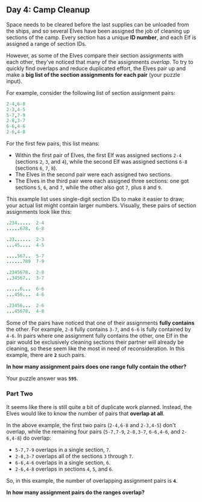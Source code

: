 ## Day 4: Camp Cleanup

Space needs to be cleared before the last supplies can be unloaded from the ships, and so several Elves have been assigned the job of cleaning up sections of the camp. Every section has a unique  **ID number**, and each Elf is assigned a range of section IDs.

However, as some of the Elves compare their section assignments with each other, they've noticed that many of the assignments  _overlap_. To try to quickly find overlaps and reduce duplicated effort, the Elves pair up and make a  **big list of the section assignments for each pair**  (your puzzle input).

For example, consider the following list of section assignment pairs:
``` ruby
2-4,6-8
2-3,4-5
5-7,7-9
2-8,3-7
6-6,4-6
2-6,4-8
```
For the first few pairs, this list means:

-   Within the first pair of Elves, the first Elf was assigned sections  `2-4`  (sections  `2`,  `3`, and  `4`), while the second Elf was assigned sections  `6-8`  (sections  `6`,  `7`,  `8`).
-   The Elves in the second pair were each assigned two sections.
-   The Elves in the third pair were each assigned three sections: one got sections  `5`,  `6`, and  `7`, while the other also got  `7`, plus  `8`  and  `9`.

This example list uses single-digit section IDs to make it easier to draw; your actual list might contain larger numbers. Visually, these pairs of section assignments look like this:

``` ruby
.234.....  2-4
.....678.  6-8

.23......  2-3
...45....  4-5

....567..  5-7
......789  7-9

.2345678.  2-8
..34567..  3-7

.....6...  6-6
...456...  4-6

.23456...  2-6
...45678.  4-8
```
Some of the pairs have noticed that one of their assignments  **fully contains**  the other. For example,  `2-8`  fully contains  `3-7`, and  `6-6`  is fully contained by  `4-6`. In pairs where one assignment fully contains the other, one Elf in the pair would be exclusively cleaning sections their partner will already be cleaning, so these seem like the most in need of reconsideration. In this example, there are  **`2`**  such pairs.

**In how many assignment pairs does one range fully contain the other?**

Your puzzle answer was  **`595`**.
  
### Part Two   
It seems like there is still quite a bit of duplicate work planned. Instead, the Elves would  like  to know the number of pairs that  **overlap at all**.

In the above example, the first two pairs (`2-4,6-8`  and  `2-3,4-5`) don't overlap, while the remaining four pairs (`5-7,7-9`,  `2-8,3-7`,  `6-6,4-6`, and  `2-6,4-8`) do overlap:

-   `5-7,7-9`  overlaps in a single section,  `7`.
-   `2-8,3-7`  overlaps all of the sections  `3`  through  `7`.
-   `6-6,4-6`  overlaps in a single section,  `6`.
-   `2-6,4-8`  overlaps in sections  `4`,  `5`, and  `6`.

So, in this example, the number of overlapping assignment pairs is  **`4`**.

**In how many assignment pairs do the ranges overlap?**